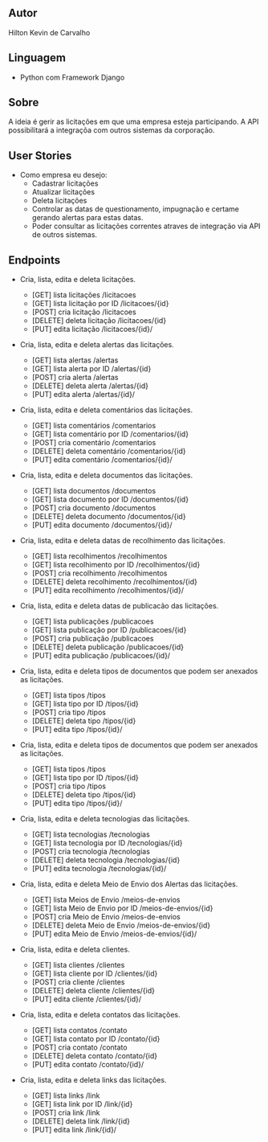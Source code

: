 ## Autor
Hilton Kevin de Carvalho

## Linguagem 
- Python com Framework Django

## Sobre
A ideia é gerir as licitações em que uma empresa esteja participando. A API possibilitará a integraçõa com outros sistemas da corporação.

## User Stories
- Como empresa eu desejo:
  - Cadastrar licitações
  - Atualizar licitações
  - Deleta licitações
  - Controlar as datas de questionamento, impugnação e certame gerando alertas para estas datas. 
  - Poder consultar as licitações correntes atraves de integração via API de outros sistemas.

## Endpoints
- Cria, lista, edita e deleta licitações.
  - [GET] lista licitações /licitacoes
  - [GET] lista licitação por ID /licitacoes/{id}
  - [POST] cria licitação /licitacoes
  - [DELETE] deleta licitação /licitacoes/{id}
  - [PUT] edita licitação /licitacoes/{id}/

- Cria, lista, edita e deleta alertas das licitações.
  - [GET] lista alertas /alertas
  - [GET] lista alerta por ID /alertas/{id}
  - [POST] cria alerta /alertas
  - [DELETE] deleta alerta /alertas/{id}
  - [PUT] edita alerta /alertas/{id}/

- Cria, lista, edita e deleta comentários das licitações.
  - [GET] lista comentários /comentarios
  - [GET] lista comentário por ID /comentarios/{id}
  - [POST] cria comentário /comentarios
  - [DELETE] deleta comentário /comentarios/{id}
  - [PUT] edita comentário /comentarios/{id}/

- Cria, lista, edita e deleta documentos das licitações.
  - [GET] lista documentos /documentos
  - [GET] lista documento por ID /documentos/{id}
  - [POST] cria documento /documentos
  - [DELETE] deleta documento /documentos/{id}
  - [PUT] edita documento /documentos/{id}/

- Cria, lista, edita e deleta datas de recolhimento das licitações.
  - [GET] lista recolhimentos /recolhimentos
  - [GET] lista recolhimento por ID /recolhimentos/{id}
  - [POST] cria recolhimento /recolhimentos
  - [DELETE] deleta recolhimento /recolhimentos/{id}
  - [PUT] edita recolhimento /recolhimentos/{id}/

- Cria, lista, edita e deleta datas de publicacão das licitações.
  - [GET] lista publicações /publicacoes
  - [GET] lista publicação por ID /publicacoes/{id}
  - [POST] cria publicação /publicacoes
  - [DELETE] deleta publicação /publicacoes/{id}
  - [PUT] edita publicação /publicacoes/{id}/

- Cria, lista, edita e deleta tipos de documentos que podem ser anexados as licitações.
  - [GET] lista tipos /tipos
  - [GET] lista tipo por ID /tipos/{id}
  - [POST] cria tipo /tipos
  - [DELETE] deleta tipo /tipos/{id}
  - [PUT] edita tipo /tipos/{id}/

- Cria, lista, edita e deleta tipos de documentos que podem ser anexados as licitações.
  - [GET] lista tipos /tipos
  - [GET] lista tipo por ID /tipos/{id}
  - [POST] cria tipo /tipos
  - [DELETE] deleta tipo /tipos/{id}
  - [PUT] edita tipo /tipos/{id}/

- Cria, lista, edita e deleta tecnologias das licitações.
  - [GET] lista tecnologias /tecnologias
  - [GET] lista tecnologia por ID /tecnologias/{id}
  - [POST] cria tecnologia /tecnologias
  - [DELETE] deleta tecnologia /tecnologias/{id}
  - [PUT] edita tecnologia /tecnologias/{id}/

- Cria, lista, edita e deleta Meio de Envio dos Alertas das licitações.
  - [GET] lista Meios de Envio /meios-de-envios
  - [GET] lista Meio de Envio por ID /meios-de-envios/{id}
  - [POST] cria Meio de Envio /meios-de-envios
  - [DELETE] deleta Meio de Envio /meios-de-envios/{id}
  - [PUT] edita Meio de Envio /meios-de-envios/{id}/

- Cria, lista, edita e deleta clientes.
  - [GET] lista clientes /clientes
  - [GET] lista cliente por ID /clientes/{id}
  - [POST] cria cliente /clientes
  - [DELETE] deleta cliente /clientes/{id}
  - [PUT] edita cliente /clientes/{id}/

- Cria, lista, edita e deleta contatos das licitações.
  - [GET] lista contatos /contato
  - [GET] lista contato por ID /contato/{id}
  - [POST] cria contato /contato
  - [DELETE] deleta contato /contato/{id}
  - [PUT] edita contato /contato/{id}/

- Cria, lista, edita e deleta links das licitações.
  - [GET] lista links /link
  - [GET] lista link por ID /link/{id}
  - [POST] cria link /link
  - [DELETE] deleta link /link/{id}
  - [PUT] edita link /link/{id}/